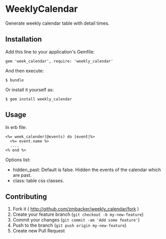 # WeeklyCalendar

Generate weekly calendar table with detail times.

## Installation

Add this line to your application's Gemfile:

    gem 'week_calendar', require: 'weekly_calendar'

And then execute:

    $ bundle

Or install it yourself as:

    $ gem install weekly_calendar

## Usage

In erb file:

    <%= week_calender(@events) do |event|%>
      <%= event.name %>
      ....
    <% end %>


Options list:

*  hidden_past: Default is false. Hidden the events of the calendar which are past.
*  class: table css classes.




## Contributing

1. Fork it ( http://github.com/zmbacker/weekly_calendar/fork )
2. Create your feature branch (`git checkout -b my-new-feature`)
3. Commit your changes (`git commit -am 'Add some feature'`)
4. Push to the branch (`git push origin my-new-feature`)
5. Create new Pull Request
